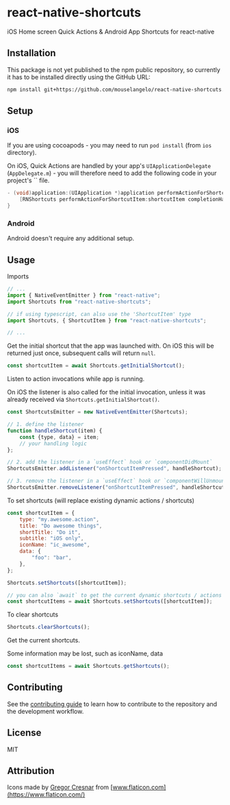 # react-native-shortcuts

iOS Home screen Quick Actions &amp; Android App Shortcuts for react-native

## Installation

This package is not yet published to the npm public repository, so currently it
has to be installed directly using the GitHub URL:

```bash
npm install git+https://github.com/mouselangelo/react-native-shortcuts.git
```

## Setup

### iOS

If you are using cocoapods - you may need to run `pod install` (from `ios` directory).

On iOS, Quick Actions are handled by your app's `UIApplicationDelegate`
(`AppDelegate.m`) - you will therefore need to add the following code in your
project's `` file.

```objective-c
- (void)application:(UIApplication *)application performActionForShortcutItem:(UIApplicationShortcutItem *)shortcutItem completionHandler:(void (^)(BOOL))completionHandler {
    [RNShortcuts performActionForShortcutItem:shortcutItem completionHandler:completionHandler];
}
```

### Android

Android doesn't require any additional setup.

## Usage

Imports

```js
// ...
import { NativeEventEmitter } from "react-native";
import Shortcuts from "react-native-shortcuts";

// if using typescript, can also use the 'ShortcutItem' type
import Shortcuts, { ShortcutItem } from "react-native-shortcuts";

// ...
```

Get the initial shortcut that the app was launched with.
On iOS this will be returned just once, subsequent calls will return `null`.

```js
const shortcutItem = await Shortcuts.getInitialShortcut();
```

Listen to action invocations while app is running.

On iOS the listener is also called for the initial
invocation, unless it was already received via `Shortcuts.getInitialShortcut()`.

```js
const ShortcutsEmitter = new NativeEventEmitter(Shortcuts);

// 1. define the listener
function handleShortcut(item) {
    const {type, data} = item;
    // your handling logic
};

// 2. add the listener in a `useEffect` hook or `componentDidMount`
ShortcutsEmitter.addListener("onShortcutItemPressed", handleShortcut);

// 3. remove the listener in a `useEffect` hook or `componentWillUnmount`
ShortcutsEmitter.removeListener("onShortcutItemPressed", handleShortcut);
```

To set shortcuts (will replace existing dynamic actions / shortcuts)

```js
const shortcutItem = {
    type: "my.awesome.action",
    title: "Do awesome things",
    shortTitle: "Do it",
    subtitle: "iOS only",
    iconName: "ic_awesome",
    data: {
        "foo": "bar",
    },
};

Shortcuts.setShortcuts([shortcutItem]);

// you can also `await` to get the current dynamic shortcuts / actions
const shortcutItems = await Shortcuts.setShortcuts([shortcutItem]);
```

To clear shortcuts

```js
Shortcuts.clearShortcuts();
```

Get the current shortcuts.

Some information may be lost, such as iconName, data

```js
const shortcutItems = await Shortcuts.getShortcuts();
```

## Contributing

See the [contributing guide](CONTRIBUTING.md) to learn how to contribute to the repository and the development workflow.

## License

MIT

## Attribution

Icons made by [Gregor Cresnar](https://www.flaticon.com/authors/gregor-cresnar)
from [www.flaticon.com](https://www.flaticon.com/)
